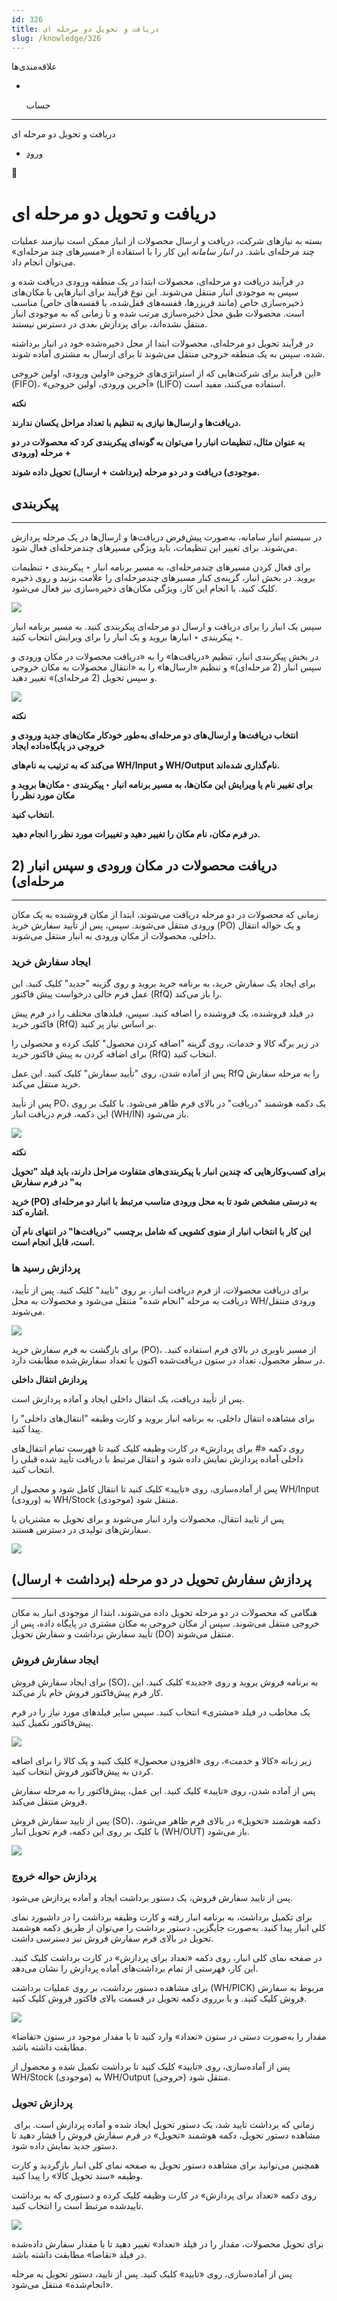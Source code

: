 ```yaml
---
id: 326
title: دریافت و تحویل دو مرحله ای
slug: /knowledge/326
---
```


 
  علاقه‌مندی‌ها
* [​](./326)

  حساب

---

 

دریافت و تحویل دو مرحله ای

- [ورود](/web/login?redirect=/knowledge/article/326)

 

📖

# دریافت و تحویل دو مرحله ای

بسته به نیازهای شرکت، دریافت و ارسال محصولات از انبار ممکن است نیازمند عملیات چند مرحله‌ای باشد. در *انبار سامانه* این کار را با استفاده از «مسیرهای چند مرحله‌ای» می‌توان انجام داد.

در فرآیند دریافت دو مرحله‌ای، محصولات ابتدا در یک منطقه ورودی دریافت شده و سپس به موجودی انبار منتقل می‌شوند. این نوع فرآیند برای انبارهایی با مکان‌های ذخیره‌سازی خاص (مانند فریزرها، قفسه‌های قفل‌شده، یا قفسه‌های خاص) مناسب است. محصولات طبق محل ذخیره‌سازی مرتب شده و تا زمانی که به موجودی انبار منتقل نشده‌اند، برای پردازش بعدی در دسترس نیستند.

در فرآیند تحویل دو مرحله‌ای، محصولات ابتدا از محل ذخیره‌شده خود در انبار برداشته شده، سپس به یک منطقه خروجی منتقل می‌شوند تا برای ارسال به مشتری آماده شوند.

این فرآیند برای شرکت‌هایی که از استراتژی‌های خروجی «اولین ورودی، اولین خروجی» (FIFO)، «آخرین ورودی، اولین خروجی» (LIFO) استفاده می‌کنند، مفید است.

**نکته**

**دریافت‌ها و ارسال‌ها نیازی به تنظیم با تعداد مراحل یکسان ندارند.**

**به عنوان مثال، تنظیمات انبار را می‌توان به گونه‌ای پیکربندی کرد که محصولات در دو مرحله (ورودی +**

**موجودی) دریافت و در دو مرحله (برداشت + ارسال) تحویل داده شوند.**

## **پیکربندی**

---

در سیستم انبار سامانه، به‌صورت پیش‌فرض دریافت‌ها و ارسال‌ها در یک مرحله پردازش می‌شوند. برای تغییر این تنظیمات، باید ویژگی مسیرهای چندمرحله‌ای فعال شود.

برای فعال کردن مسیرهای چندمرحله‌ای، به مسیر برنامه انبار ‣ پیکربندی ‣ تنظیمات بروید. در بخش انبار، گزینه‌ی کنار مسیرهای چندمرحله‌ای را علامت بزنید و روی ذخیره کلیک کنید. با انجام این کار، ویژگی مکان‌های ذخیره‌سازی نیز فعال می‌شود.

![](https://odoofarsi.com/web/image/6469-77ddc1a9/Screen%20Shot%202024-10-24%20at%209.30.09%20AM.png?access_token=73d21406-c4fb-474c-9494-b8aa4f0b8ad1)

سپس یک انبار را برای دریافت و ارسال دو مرحله‌ای پیکربندی کنید. به مسیر برنامه انبار ‣ پیکربندی ‣ انبارها بروید و یک انبار را برای ویرایش انتخاب کنید.

در بخش پیکربندی انبار، تنظیم «دریافت‌ها» را به «دریافت محصولات در مکان ورودی و سپس انبار (2 مرحله‌ای)» و تنظیم «ارسال‌ها» را به «انتقال محصولات به مکان خروجی و سپس تحویل (2 مرحله‌ای)» تغییر دهید.

![](https://odoofarsi.com/web/image/6744-6c81f51f/Screen%20Shot%202024-10-27%20at%203.43.38%20PM.png?access_token=6b6999cf-175f-4c72-a60d-07c6ed5511f1)

**نکته**

**انتخاب دریافت‌ها و ارسال‌های دو مرحله‌ای به‌طور خودکار مکان‌های جدید ورودی و خروجی در پایگاه‌داده ایجاد**

**می‌کند که به ترتیب به نام‌های WH/Input و WH/Output نام‌گذاری شده‌اند.**

**برای تغییر نام یا ویرایش این مکان‌ها، به مسیر برنامه انبار ‣ پیکربندی ‣ مکان‌ها بروید و مکان مورد نظر را**

**انتخاب کنید.**

**در فرم مکان، نام مکان را تغییر دهید و تغییرات مورد نظر را انجام دهید.**

## **دریافت محصولات در مکان ورودی و سپس انبار (2 مرحله‌ای)**

---

زمانی که محصولات در دو مرحله دریافت می‌شوند، ابتدا از مکان فروشنده به یک مکان ورودی منتقل می‌شوند. سپس، پس از تأیید سفارش خرید (PO) و یک حواله انتقال داخلی، محصولات از مکان ورودی به انبار منتقل می‌شوند.

### ایجاد سفارش خرید

برای ایجاد یک سفارش خرید، به برنامه خرید بروید و روی گزینه "جدید" کلیک کنید. این عمل فرم خالی درخواست پیش فاکتور (RfQ) را باز می‌کند.

در فیلد فروشنده، یک فروشنده را اضافه کنید. سپس، فیلدهای مختلف را در فرم پیش فاکتور خرید (RfQ) بر اساس نیاز پر کنید.

در زیر برگه کالا و خدمات، روی گزینه "اضافه کردن محصول" کلیک کرده و محصولی را برای اضافه کردن به پیش فاکتور خرید (RfQ) انتخاب کنید.

پس از آماده شدن، روی "تأیید سفارش" کلیک کنید. این عمل RfQ را به مرحله سفارش خرید منتقل می‌کند.

پس از تأیید PO، یک دکمه هوشمند "دریافت" در بالای فرم ظاهر می‌شود. با کلیک بر روی این دکمه، فرم دریافت انبار (WH/IN) باز می‌شود.

![](https://odoofarsi.com/web/image/6755-337e053e/Screen%20Shot%202024-10-27%20at%202.37.38%20PM.png?access_token=ba630110-984a-425a-af9e-063b596c5873)

**نکته**

**برای کسب‌وکارهایی که چندین انبار با پیکربندی‌های متفاوت مراحل دارند، باید فیلد "تحویل به" در فرم سفارش**

**خرید (PO) به درستی مشخص شود تا به محل ورودی مناسب مرتبط با انبار دو مرحله‌ای اشاره کند.**

**این کار با انتخاب انبار از منوی کشویی که شامل برچسب "دریافت‌ها" در انتهای نام آن است، قابل انجام است.**

### **پردازش رسید ها**

برای دریافت محصولات، از فرم دریافت انبار، بر روی "تایید" کلیک کنید. پس از تأیید، دریافت به مرحله "انجام شده" منتقل می‌شود و محصولات به محل WH/ورودی منتقل می‌شوند.

![](https://odoofarsi.com/web/image/6756-de9ae223/Screen%20Shot%202024-10-27%20at%204.19.01%20PM.png?access_token=4ff50a90-1287-4f83-a5c1-a607843cc72c)

برای بازگشت به فرم سفارش خرید (PO)، از مسیر ناوبری در بالای فرم استفاده کنید. در سطر محصول، تعداد در ستون دریافت‌شده اکنون با تعداد سفارش‌شده مطابقت دارد.

**پردازش انتقال داخلی**

پس از تأیید دریافت، یک انتقال داخلی ایجاد و آماده پردازش است.

برای مشاهده انتقال داخلی، به برنامه انبار بروید و کارت وظیفه "انتقال‌های داخلی" را پیدا کنید.

روی دکمه «# برای پردازش» در کارت وظیفه کلیک کنید تا فهرست تمام انتقال‌های داخلی آماده پردازش نمایش داده شود و انتقال مرتبط با دریافت تأیید شده قبلی را انتخاب کنید.

پس از آماده‌سازی، روی «تایید» کلیک کنید تا انتقال کامل شود و محصول از WH/Input (ورودی) به WH/Stock (موجودی) منتقل شود.

پس از تایید انتقال، محصولات وارد انبار می‌شوند و برای تحویل به مشتریان یا سفارش‌های تولیدی در دسترس هستند.

![](https://odoofarsi.com/web/image/6855-58723c38/image.png?access_token=43136b42-904d-4134-9e5c-885f03e534f4)

## **پردازش سفارش تحویل در دو مرحله (برداشت + ارسال)**

---

هنگامی که محصولات در دو مرحله تحویل داده می‌شوند، ابتدا از موجودی انبار به مکان خروجی منتقل می‌شوند. سپس از مکان خروجی به مکان مشتری در پایگاه داده، پس از تأیید سفارش برداشت و سفارش تحویل (DO) منتقل می‌شوند.

### **ایجاد سفارش فروش**

برای ایجاد سفارش فروش (SO)، به برنامه فروش بروید و روی «جدید» کلیک کنید. این کار فرم پیش‌فاکتور فروش خام باز می‌کند.

یک مخاطب در فیلد «مشتری» انتخاب کنید. سپس سایر فیلدهای مورد نیاز را در فرم پیش‌فاکتور تکمیل کنید.

![](https://odoofarsi.com/web/image/6856-030fdc1f/image.png?access_token=dc66985d-2971-40cf-8fd2-39e3f7be230e)

زیر زبانه «کالا و خدمت»، روی «افزودن محصول» کلیک کنید و یک کالا را برای اضافه کردن به پیش‌فاکتور فروش انتخاب کنید.

پس از آماده شدن، روی «تایید» کلیک کنید. این عمل، پیش‌فاکتور را به مرحله سفارش فروش منتقل می‌کند.

پس از تایید سفارش فروش (SO)، دکمه هوشمند «تحویل» در بالای فرم ظاهر می‌شود. با کلیک بر روی این دکمه، فرم تحویل انبار (WH/OUT) باز می‌شود.

![](https://odoofarsi.com/web/image/6859-a0d63bfa/Screen%20Shot%202024-10-28%20at%205.13.51%20PM.png?access_token=d17a098c-43b0-4096-bd85-3720c653189b)

### **پردازش حواله خروچ**

پس از تایید سفارش فروش، یک دستور برداشت ایجاد و آماده پردازش می‌شود.

برای تکمیل برداشت، به برنامه انبار رفته و کارت وظیفه برداشت را در داشبورد نمای کلی انبار پیدا کنید. به‌صورت جایگزین، دستور برداشت را می‌توان از طریق دکمه هوشمند تحویل در بالای فرم سفارش فروش نیز دسترسی داشت.

در صفحه نمای کلی انبار، روی دکمه «تعداد برای پردازش» در کارت برداشت کلیک کنید. این کار، فهرستی از تمام برداشت‌های آماده پردازش را نشان می‌دهد.

برای مشاهده دستور برداشت، بر روی عملیات برداشت (WH/PICK) مربوط به سفارش فروش کلیک کنید. و یا برروی دکمه تحویل در قسمت بالای فاکتور فروش کلیک کنید.

![](https://odoofarsi.com/web/image/6862-275851ca/image.png?access_token=28035852-3629-4803-8173-f4fa35c2b6b5)

مقدار را به‌صورت دستی در ستون «تعداد» وارد کنید تا با مقدار موجود در ستون «تقاضا» مطابقت داشته باشد.

پس از آماده‌سازی، روی «تایید» کلیک کنید تا برداشت تکمیل شده و محصول از WH/Stock (موجودی) به WH/Output (خروجی) منتقل شود.

### **پردازش تحویل**

 زمانی که برداشت تایید شد، یک دستور تحویل ایجاد شده و آماده پردازش است. برای مشاهده دستور تحویل، دکمه هوشمند «تحویل» در فرم سفارش فروش را فشار دهید تا دستور جدید نمایش داده شود.

همچنین می‌توانید برای مشاهده دستور تحویل به صفحه نمای کلی انبار بازگردید و کارت وظیفه «سند تحویل کالا» را پیدا کنید.

روی دکمه «تعداد برای پردازش» در کارت وظیفه کلیک کرده و دستوری که به برداشت تاییدشده مرتبط است را انتخاب کنید.

![](https://odoofarsi.com/web/image/6869-07784240/image.png?access_token=f7fe836c-70d5-470b-9e48-12ed0d589077)

برای تحویل محصولات، مقدار را در فیلد «تعداد» تغییر دهید تا با مقدار سفارش‌ داده‌شده در فیلد «تقاضا» مطابقت داشته باشد.

پس از آماده‌سازی، روی «تایید» کلیک کنید. پس از تایید، دستور تحویل به مرحله «انجام‌شده» منتقل می‌شود.